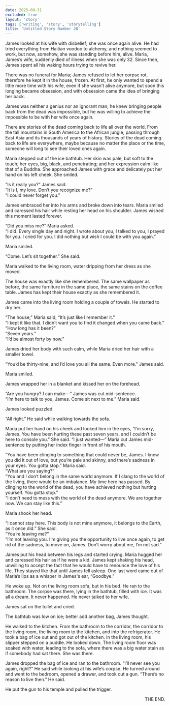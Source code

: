 ```yaml
---
date: 2025-08-31
excluded: true
layout: 'story'
tags: ['writing', 'story', 'storytelling']
title: 'Untitled Story Number 28'
---
```


James looked at his wife with disbelief; she was once again alive. He had tried everything from Haitian voodoo to alchemy, and nothing seemed to work, but now, somehow, she was standing before him, alive. Maria, James’s wife, suddenly died of illness when she was only 32. Since then, James spent all his waking hours trying to revive her.

There was no funeral for Maria; James refused to let her corpse rot, therefore he kept it in the house, frozen. At first, he only wanted to spend a little more time with his wife, even if she wasn’t alive anymore, but soon this longing became obsession, and with obsession came the idea of bringing her back.

James was neither a genius nor an ignorant man; he knew bringing people back from the dead was impossible, but he was willing to achieve the impossible to be with her wife once again.

There are stories of the dead coming back to life all over the world. From the tall mountains in South America to the African jungle, passing through East Asia and its thousands of years of history. Stories of the dead coming back to life are everywhere, maybe because no matter the place or the time, someone will long to see their loved ones again.

Maria stepped out of the ice bathtub. Her skin was pale, but soft to the touch; her eyes, big, black, and penetrating; and her expression calm like that of a Buddha. She approached James with grace and delicately put her hand on his left cheek. She smiled.

“Is it really you?” James said.  
“It is I, my love. Don’t you recognize me?”  
“I could never forget you.”

James embraced her into his arms and broke down into tears. Maria smiled and caressed his hair while resting her head on his shoulder. James wished this moment lasted forever.

“Did you miss me?” Maria asked.  
“I did. Every single day and night. I wrote about you, I talked to you, I prayed for you. I cried for you. I did nothing but wish I could be with you again.”

Maria smiled.

“Come. Let’s sit together.” She said.

Maria walked to the living room, water dripping from her dress as she moved.

The house was exactly like she remembered. The same wallpaper as before, the same furniture in the same place, the same stains on the coffee table. James has kept their house exactly as she remembered it.

James came into the living room holding a couple of towels. He started to dry her.

“The house,” Maria said, “It’s just like I remember it.”  
“I kept it like that. I didn’t want you to find it changed when you came back.”  
“How long has it been?”  
“Seven years.”  
“I’d be almost forty by now.”

James dried her body with such calm, while Maria dried her hair with a smaller towel.

“You’d be thirty-nine, and I’d love you all the same. Even more.” James said.

Maria smiled.

James wrapped her in a blanket and kissed her on the forehead.

“Are you hungry? I can make—” James was cut mid-sentence.  
“I’m here to talk to you, James. Come sit next to me.” Maria said.

James looked puzzled.

“All right.” He said while walking towards the sofa.

Maria put her hand on his cheek and looked him in the eyes, “I’m sorry, James. You have been hurting these past seven years, and I couldn’t be here to console you.” She said. “I just wanted—” Maria cut James mid-sentence by putting her index finger in front of his mouth.

“You have been clinging to something that could never be, James. I know you did it out of love, but you’re pale and skinny, and there’s sadness in your eyes. You gotta stop.” Maria said.  
“What are you saying?”  
“You and I don’t belong in the same world anymore. If I clang to the world of the living, there would be an imbalance. My time here has passed. By clinging to the world of the dead, you have achieved nothing but hurting yourself. You gotta stop.”  
“I don’t need to mess with the world of the dead anymore. We are together now. We can stay like this.”

Maria shook her head.

“I cannot stay here. This body is not mine anymore, it belongs to the Earth, as it once did.” She said.  
“You’re leaving me?”  
“I’m not leaving you. I’m giving you the opportunity to live once again, to get rid of the sadness, to move on, James. Don’t worry about me, I’m not sad.”

James put his head between his legs and started crying. Maria hugged her and caressed his hair as if he were a kid. James kept shaking his head, unwilling to accept the fact that he would have to renounce the love of his life. They stayed like that until James fell asleep. One last word came out of Maria’s lips as a whisper in James's ear, “Goodbye.”

He woke up. Not on the living room sofa, but in his bed. He ran to the bathroom. The corpse was there, lying in the bathtub, filled with ice. It was all a dream. It never happened. He never talked to her wife.

James sat on the toilet and cried.

The bathtub was low on ice; better add another bag, James thought.

He walked to the kitchen. From the bathroom to the corridor, the corridor to the living room, the living room to the kitchen, and into the refrigerator. He took a bag of ice out and got out of the kitchen. In the living room, his slipper stepped on a puddle. He looked down. The living room floor was soaked with water, leading to the sofa, where there was a big water stain as if somebody had sat there. She was there.

James dropped the bag of ice and ran to the bathroom. “I’ll never see you again, right?” He said while looking at his wife’s corpse. He turned around and went to the bedroom, opened a drawer, and took out a gun. “There’s no reason to live then.” He said.

He put the gun to his temple and pulled the trigger.

<p style="text-align:right">THE END.</p>